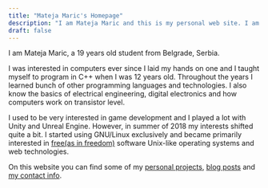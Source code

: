 ```yaml
---
title: "Mateja Maric's Homepage"
description: "I am Mateja Maric and this is my personal web site. I am a student from Belgrade, Serbia. I am primarily interested in Unix-like operating systems and free(as in freedom) software."
draft: false
---
```


I am Mateja Maric, a 19 years old student from Belgrade, Serbia.

I was interested in computers ever since I laid my hands on one and I taught myself to program in C++ when I was 12 years old.
Throughout the years I learned bunch of other programming languages and technologies.
I also know the basics of electrical engineering, digital electronics and how computers work on transistor level.

I used to be very interested in game development and I played a lot with Unity and Unreal Engine.
However, in summer of 2018 my interests shifted quite a bit.
I started using GNU/Linux exclusively and became primarily interested in <a target="_blank" rel="external follow" href="https://www.fsf.org/about/what-is-free-software">free(as in freedom)</a> software Unix-like operating systems and web technologies.

On this website you can find some of my <a href="https://git.matejamaric.com">personal projects</a>, <a href="blog">blog posts</a> and <a href="contact">my contact info</a>.

